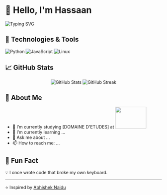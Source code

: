 # 👋 Hello, I'm Hassaan

![Typing SVG](https://readme-typing-svg.demolab.com/?lines=Passionate+Engineer;Lifelong+Learner;Open+Source+Lover&center=true&width=500&height=50)

## 🔧 Technologies & Tools
![Python](https://img.shields.io/badge/-Python-333333?style=flat&logo=python)
![JavaScript](https://img.shields.io/badge/-JavaScript-333333?style=flat&logo=javascript)
![Linux](https://img.shields.io/badge/-Linux-333333?style=flat&logo=linux)

## 📈 GitHub Stats
<p align="center">
  <img src="https://github-readme-stats.vercel.app/api?username=HassaanBahsoun&show_icons=true&theme=radical" alt="GitHub Stats" />
  <img src="https://github-readme-streak-stats.herokuapp.com/?user=HassaanBahsoun&theme=radical" alt="GitHub Streak" />
</p>

## 📌 About Me
- 🔭 I’m currently studying [DOMAINE D'ETUDES] at <img src="https://www.etsmtl.ca/uploads/Logo_ETS_TypoGrise_D_FR_1.png" width="100" height="70" />
- 🌱 I’m currently learning ...
- 💬 Ask me about ...
- 📫 How to reach me: ...

## 🎯 Fun Fact
💡 I once wrote code that broke my own keyboard.

---

⭐ Inspired by [Abhishek Naidu](https://github.com/abhisheknaiidu)

